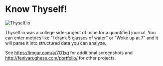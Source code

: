 # Know Thyself!
![Thyself.io](https://i.imgur.com/xsaNLeV.png)

Thyself.io was a college side-project of mine for a quantified journal. 
You can enter metrics like "I drank 5 glasses of water" or "Woke up at 7" and it will parse it into structured data you can analyze.

See https://imgur.com/a/7O1xq for additional screenshots and http://fenivarughese.com/portfolio/ for other projects.
